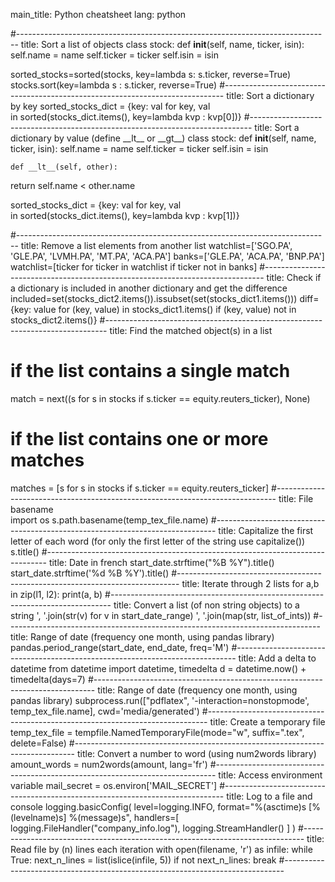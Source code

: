 main_title: Python cheatsheet
lang: python

#------------------------------------------------------------------------------
title: Sort a list of objects
class stock:
    def __init__(self, name, ticker, isin):
self.name = name
self.ticker = ticker
self.isin = isin

sorted_stocks=sorted(stocks, key=lambda s: s.ticker, reverse=True)
stocks.sort(key=lambda s : s.ticker, reverse=True)
#------------------------------------------------------------------------------
title: Sort a dictionary by key
sorted_stocks_dict = {key: val for key, val     
    in sorted(stocks_dict.items(), key=lambda kvp : kvp[0])}
#------------------------------------------------------------------------------
title: Sort a dictionary by value (define \_\_lt\_\_ or \_\_gt\_\_)
class stock:
    def __init__(self, name, ticker, isin):
self.name = name
self.ticker = ticker
self.isin = isin

    def __lt__(self, other):
return self.name < other.name

sorted_stocks_dict = {key: val for key, val     
    in sorted(stocks_dict.items(), key=lambda kvp : kvp[1])}

#------------------------------------------------------------------------------
title: Remove a list elements from another list
watchlist=['SGO.PA', 'GLE.PA', 'LVMH.PA', 'MT.PA', 'ACA.PA']
banks=['GLE.PA', 'ACA.PA', 'BNP.PA']
watchlist=[ticker for ticker in watchlist if ticker not in banks]
#------------------------------------------------------------------------------
title: Check if a dictionary is included in another dictionary and get the difference
included=set(stocks_dict2.items()).issubset(set(stocks_dict1.items()))
diff={key: value for (key, value) in stocks_dict1.items() 
    if (key, value) not in stocks_dict2.items()}
#------------------------------------------------------------------------------
title: Find the matched object(s) in a list
# if the list contains a single match
match = next((s for s in stocks if s.ticker == equity.reuters_ticker), None)
# if the list contains one or more matches
matches = [s for s in stocks if s.ticker == equity.reuters_ticker]
#------------------------------------------------------------------------------
title: File basename           
import os
s.path.basename(temp_tex_file.name)
#------------------------------------------------------------------------------
title: Capitalize the first letter of each word (for only the first letter of the string use capitalize())
s.title()
#------------------------------------------------------------------------------
title: Date in french
start_date.strftime("%B %Y").title() 
start_date.strftime('%d %B %Y').title()
#------------------------------------------------------------------------------
title: Iterate through 2 lists
for a,b in zip(l1, l2):
        print(a, b)
#------------------------------------------------------------------------------
title: Convert a list (of non string objects) to a string
', '.join(str(v) for v in start_date_range)
', '.join(map(str, list_of_ints))
#------------------------------------------------------------------------------
title: Range of date (frequency one month\, using pandas library)
pandas.period_range(start_date, end_date, freq='M')
#------------------------------------------------------------------------------
title: Add a delta to datetime
from datetime import datetime, timedelta
d = datetime.now() + timedelta(days=7)
#------------------------------------------------------------------------------
title: Range of date (frequency one month\, using pandas library)
subprocess.run(["pdflatex", '-interaction=nonstopmode', temp_tex_file.name],
                       cwd='media/generated')
#------------------------------------------------------------------------------
title: Create a temporary file
temp_tex_file = tempfile.NamedTemporaryFile(mode="w", suffix=".tex", delete=False)
#------------------------------------------------------------------------------
title: Convert a number to word (using num2words library)
amount_words = num2words(amount, lang='fr')
#------------------------------------------------------------------------------
title: Access environment variable
mail_secret = os.environ['MAIL_SECRET']
#------------------------------------------------------------------------------
title: Log to a file and console
logging.basicConfig(
    level=logging.INFO,
    format="%(asctime)s [%(levelname)s] %(message)s",
    handlers=[
        logging.FileHandler("company_info.log"),
        logging.StreamHandler()
    ]
)
#------------------------------------------------------------------------------
title: Read file by (n) lines each iteration
  with open(filename, 'r') as infile:
    while True:
      next_n_lines = list(islice(infile, 5))
      if not next_n_lines:
          break
#------------------------------------------------------------------------------

